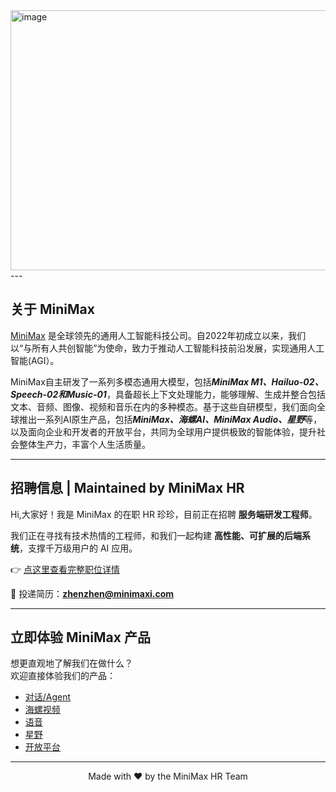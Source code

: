 <img width="1149" height="416" alt="image" src="https://github.com/user-attachments/assets/05b6e86e-97a5-4e9c-b274-e3aa4e4a51cf" />
---

## 关于 MiniMax
[MiniMax](minimaxi.com) 是全球领先的通用人工智能科技公司。自2022年初成立以来，我们以“与所有人共创智能”为使命，致力于推动人工智能科技前沿发展，实现通用人工智能(AGI）。

MiniMax自主研发了一系列多模态通用大模型，包括***MiniMax M1、Hailuo-02、Speech-02和Music-01***，具备超长上下文处理能力，能够理解、生成并整合包括文本、音频、图像、视频和音乐在内的多种模态。基于这些自研模型，我们面向全球推出一系列AI原生产品，包括***MiniMax、海螺AI、MiniMax Audio、星野***等，以及面向企业和开发者的开放平台，共同为全球用户提供极致的智能体验，提升社会整体生产力，丰富个人生活质量。

---

## 招聘信息 | Maintained by MiniMax HR
Hi,大家好！我是 MiniMax 的在职 HR 珍珍，目前正在招聘 **服务端研发工程师**。  

我们正在寻找有技术热情的工程师，和我们一起构建 **高性能、可扩展的后端系统**，支撑千万级用户的 AI 应用。  

👉 [点这里查看完整职位详情](./job.md)  

📩 投递简历：**zhenzhen@minimaxi.com**  

---

## 立即体验 MiniMax 产品
想更直观地了解我们在做什么？  
欢迎直接体验我们的产品：  

-  [对话/Agent](https://chat.minimaxi.com/)  
-  [海螺视频](https://hailuoai.com/)   
-  [语音](https://www.minimaxi.com/audio) 
-  [星野](https://www.xingyeai.com/)
-  [开放平台](https://www.minimaxi.com/platform_overview)

---

<p align="center">Made with ❤️ by the MiniMax HR Team</p>



